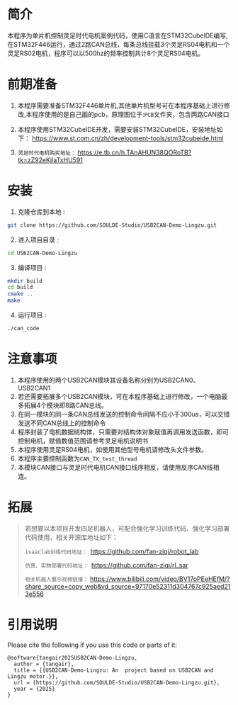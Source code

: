 

# 简介
   本程序为单片机控制灵足时代电机案例代码，使用C语言在STM32CubeIDE编写,在STM32F446运行，通过2路CAN总线，每条总线挂载3个灵足RS04电机和一个灵足RS02电机，程序可以以500hz的频率控制共计8个灵足RS04电机。


# 前期准备
1. 本程序需要准备STM32F446单片机,其他单片机型号可在本程序基础上进行修改,本程序使用的是自己画的pcb，原理图位于:```PCB```文件夹，包含两路CAN接口

2. 本程序使用STM32CubeIDE开发，需要安装STM32CubeIDE，安装地址如下：
https://www.st.com.cn/zh/development-tools/stm32cubeide.html

3. ```灵足时代电机购买地址：```
https://e.tb.cn/h.TAnAHUN38QORoTB?tk=zZ92eKjIaTxHU591



# 安装
1. 克隆仓库到本地 :
```bash
git clone https://github.com/SOULDE-Studio/USB2CAN-Demo-Lingzu.git
```
2. 进入项目目录 :
```bash
cd USB2CAN-Demo-Lingzu
```
3. 编译项目 :
```bash
mkdir build
cd build
cmake ..
make
```
4. 运行项目 :
```bash
./can_code
```


# 注意事项
1. 本程序使用的两个USB2CAN模块其设备名称分别为USB2CAN0、USB2CAN1
2. 若还需要拓展多个USB2CAN模块，可在本程序基础上进行修改，一个电脑最多拓展4个模块即8路CAN总线。
3. 在同一模块的同一条CAN总线发送的控制命令间隔不应小于300us，可以交错发送不同CAN总线上的控制命令
4. 程序封装了电机数据结构体，只需要对结构体对象赋值再调用发送函数，即可控制电机，赋值数值范围请参考灵足电机说明书
5. 本程序使用灵足RS04电机，如使用其他型号电机请修改头文件参数。
6. 本程序主要控制函数为`CAN_TX_test_thread`
7. 本模块CAN接口与灵足时代电机CAN接口线序相反，请使用反序CAN线相连。

# 拓展
> 若想要以本项目开发四足机器人，可配合强化学习训练代码、强化学习部署代码使用，相关开源库地址如下：
> 
> ```isaaclab训练代码地址： ```https://github.com/fan-ziqi/robot_lab
> 
>  ```仿真、实物部署代码地址： ```https://github.com/fan-ziqi/rl_sar
> 
>  ```相关机器人展示视频链接：``` https://www.bilibili.com/video/BV17oPEeHEfM/?share_source=copy_web&vd_source=97170e52311d304767c925aed213e556
> 



# 引用说明

Please cite the following if you use this code or parts of it:

```
@software{tangair2025USB2CAN-Demo-Lingzu,
  author = {tangair},
  title = {{USB2CAN-Demo-Lingzu: An  project based on USB2CAN and Lingzu motor.}},
  url = {https://github.com/SOULDE-Studio/USB2CAN-Demo-Lingzu.git},
  year = {2025}
}
```


